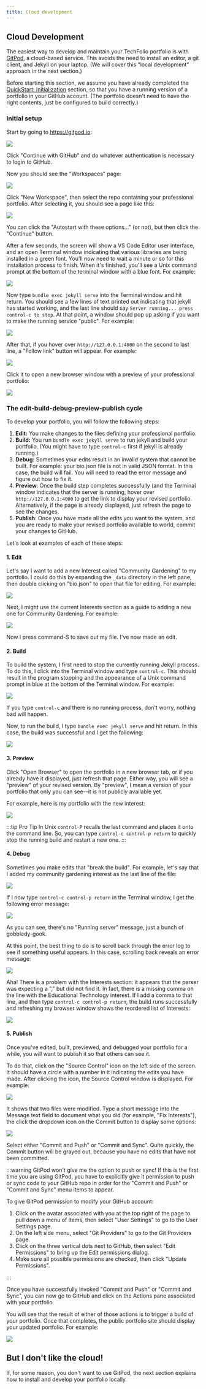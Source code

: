 ```yaml
---
title: Cloud development
---
```


## Cloud Development

The easiest way to develop and maintain your TechFolio portfolio is with [GitPod](https://gitpod.io), a cloud-based service. This avoids the need to install an editor, a git client, and Jekyll on your laptop. (We will cover this "local development" approach in the next section.)

Before starting this section, we assume you have already completed the [QuickStart: Initialization](/docs/quick-start/initialization.html) section, so that you have a running version of a portfolio in your GitHub account. (The portfolio doesn't need to have the right contents, just be configured to build correctly.)

### Initial setup

Start by going to <https://gitpod.io>:

![](/img/user-guide/cloud-1.png)

Click "Continue with GitHub" and do whatever authentication is necessary to login to GitHub.

Now you should see the "Workspaces" page:

![](/img/user-guide/cloud-2.png)

Click "New Workspace", then select the repo containing your professional portfolio. After selecting it, you should see a page like this:

![](/img/user-guide/cloud-3.png)

You can click the "Autostart with these options..." (or not), but then click the "Continue" button.

After a few seconds, the screen will show a VS Code Editor user interface, and an open Terminal window indicating that various libraries are being installed in a green font. You'll now need to wait a minute or so for this installation process to finish. When it's finished, you'll see a Unix command prompt at the bottom of the terminal window with a blue font. For example:

![](/img/user-guide/cloud-4.png)

Now type `bundle exec jekyll serve` into the Terminal window and hit return. You should see a few lines of text printed out indicating that jekyll has started working, and the last line should say `Server running... press control-c to stop`. At that point, a window should pop up asking if you want to make the running service "public".  For example:

![](/img/user-guide/cloud-5.png)

After that, if you hover over `http://127.0.0.1:4000` on the second to last line, a "Follow link" button will appear. For example:

![](/img/user-guide/cloud-6.png)

Click it to open a new browser window with a preview of your professional portfolio:

![](/img/user-guide/cloud-7.png)

### The edit-build-debug-preview-publish cycle

To develop your portfolio, you will follow the following steps:

1. **Edit:**  You make changes to the files defining your professional portfolio.
2. **Build:** You run `bundle exec jekyll serve` to run jekyll and build your portfolio. (You might have to type `control-c` first if jekyll is already running.)
3. **Debug:** Sometimes your edits result in an invalid system that cannot be built. For example: your bio.json file is not in valid JSON format. In this case, the build will fail. You will need to read the error message and figure out how to fix it.
4. **Preview**: Once the build step completes successfully (and the Terminal window indicates that the server is running, hover over `http://127.0.0.1:4000` to get the link to display your revised portfolio. Alternatively, if the page is already displayed, just refresh the page to see the changes. 
5. **Publish**: Once you have made all the edits you want to the system, and you are ready to make your revised portfolio available to world, commit your changes to GitHub. 

Let's look at examples of each of these steps:

#### 1. Edit

Let's say I want to add a new Interest called "Community Gardening" to my portfolio. I could do this by expanding the `_data` directory in the left pane, then double clicking on "bio.json" to open that file for editing. For example:

![](/img/user-guide/cloud-8.png)

Next, I might use the current Interests section as a guide to adding a new one for Community Gardening. For example:

![](/img/user-guide/cloud-9.png)

Now I press command-S to save out my file. I've now made an edit.

#### 2. Build

To build the system, I first need to stop the currently running Jekyll process. To do this, I click into the Terminal window and type `control-c`. This should result in the program stopping and the appearance of a Unix command prompt in blue at the bottom of the Terminal window. For example:

![](/img/user-guide/cloud-10.png) 

If you type `control-c` and there is no running process, don't worry, nothing bad will happen.

Now, to run the build, I type `bundle exec jekyll serve` and hit return. In this case, the build was successful and I get the following:

![](/img/user-guide/cloud-11.png) 

#### 3. Preview

Click "Open Browser" to open the portfolio in a new browser tab, or if you already have it displayed, just refresh that page. Either way, you will see a "preview" of your revised version. By "preview", I mean a version of your portfolio that only you can see--it is not publicly available yet.

For example, here is my portfolio with the new interest:

![](/img/user-guide/cloud-12.png) 

:::tip Pro Tip
In Unix `control-P` recalls the last command and places it onto the command line. So, you can type `control-c control-p return` to quickly stop the running build and restart a new one.
:::

#### 4. Debug

Sometimes you make edits that "break the build".  For example, let's say that I added my community gardening interest as the last line of the file:

![](/img/user-guide/cloud-13.png) 

If I now type `control-c control-p return` in the Terminal window, I get the following error message:

![](/img/user-guide/cloud-14.png) 

As you can see, there's no "Running server" message, just a bunch of gobbledy-gook.

At this point, the best thing to do is to scroll back through the error log to see if something useful appears. In this case, scrolling back reveals an  error message:

![](/img/user-guide/cloud-15.png) 

Aha! There is a problem with the Interests section: it appears that the parser was expecting a "," but did not find it. In fact, there is a missing comma on the line with the Educational Technology interest. If I add a comma to that line, and then type `control-c control-p return`, the build runs successfully and refreshing my browser window shows the reordered list of Interests:

![](/img/user-guide/cloud-16.png) 

#### 5. Publish

Once you've edited, built, previewed, and debugged your portfolio for a while, you will want to publish it so that others can see it. 

To do that, click on the "Source Control" icon on the left side of the screen. It should have a circle with a number in it indicating the edits you have made. After clicking the icon, the Source Control window is displayed. For example:

![](/img/user-guide/cloud-17.png) 

It shows that two files were modified. Type a short message into the Message text field to document what you did (for example, "Fix Interests"), the click the dropdown icon on the Commit button to display some options:

![](/img/user-guide/cloud-18.png)

Select either "Commit and Push" or "Commit and Sync". Quite quickly, the Commit button will be grayed out, because you have no edits that have not been committed. 

:::warning GitPod won't give me the option to push or sync!
If this is the first time you are using GitPod, you have to explicitly give it permission to push or sync code to your GitHub repo in order for the "Commit and Push" or "Commit and Sync" menu items to appear. 

To give GitPod permission to modify your GitHub account:

1. Click on the avatar associated with you at the top right of the page to pull down a menu of items, then select "User Settings" to go to the User Settings page.
2. On the left side menu, select "Git Providers" to go to the Git Providers page.
3. Click on the three vertical dots next to GitHub, then select "Edit Permissions" to bring up the Edit permissions dialog.
4. Make sure all possible permissions are checked, then click "Update Permissions".

:::

Once you have successfully invoked "Commit and Push" or "Commit and Sync",  you can now go to GitHub and click on the Actions pane associated with your portfolio. 

You will see that the result of either of those actions is to trigger a build of your portfolio.  Once that completes, the public portfolio site should display your updated portfolio. For example:

![](/img/user-guide/cloud-19.png)

## But I don't like the cloud!

If, for some reason, you don't want to use GitPod, the next section explains how to install and develop your portfolio locally.
